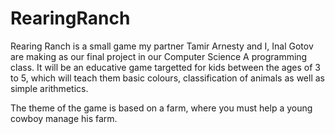 # RearingRanch
Rearing Ranch is a small game my partner Tamir Arnesty and I, Inal Gotov are 
making as our final project in our Computer Science A programming class. It will be an educative
game targetted for kids between the ages of 3 to 5, which will teach them basic colours, classification of 
animals as well as simple arithmetics.

The theme of the game is based on a farm, where you must help a young cowboy manage his farm.
